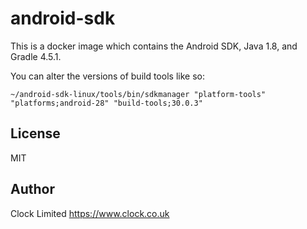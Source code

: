 # android-sdk

This is a docker image which contains the Android SDK, Java 1.8, and Gradle 4.5.1.

You can alter the versions of build tools like so:

```
~/android-sdk-linux/tools/bin/sdkmanager "platform-tools" "platforms;android-28" "build-tools;30.0.3"
```

## License

MIT

## Author

Clock Limited <https://www.clock.co.uk>
